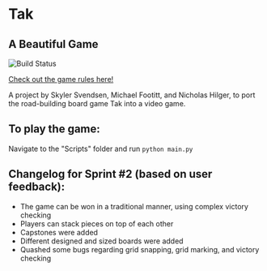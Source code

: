 # Tak
## A Beautiful Game
![Build Status](https://travis-ci.com/NDSU-CSCI313-Borchert/final-tak-1pm.svg?token=Jcpz1qcPpqKpWmWrkdHC&branch=master)

[Check out the game rules here!](https://cheapass.com/wp-content/uploads/2016/05/TakWebRules.pdf "Tak's Rules")

A project by Skyler Svendsen, Michael Footitt, and Nicholas Hilger, to port the road-building board game
Tak into a video game.

## To play the game:
Navigate to the "Scripts" folder and run
`python main.py`


## Changelog for Sprint #2 (based on user feedback): 

* The game can be won in a traditional manner, using complex victory checking
* Players can stack pieces on top of each other
* Capstones were added
* Different designed and sized boards were added
* Quashed some bugs regarding grid snapping, grid marking, and victory checking
